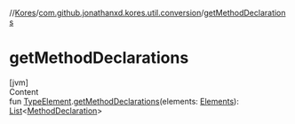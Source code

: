 //[Kores](../index.md)/[com.github.jonathanxd.kores.util.conversion](index.md)/[getMethodDeclarations](get-method-declarations.md)



# getMethodDeclarations  
[jvm]  
Content  
fun [TypeElement](https://docs.oracle.com/javase/8/docs/api/javax/lang/model/element/TypeElement.html).[getMethodDeclarations](get-method-declarations.md)(elements: [Elements](https://docs.oracle.com/javase/8/docs/api/javax/lang/model/util/Elements.html)): [List](https://kotlinlang.org/api/latest/jvm/stdlib/kotlin.collections/-list/index.html)<[MethodDeclaration](../com.github.jonathanxd.kores.base/-method-declaration/index.md)>  



